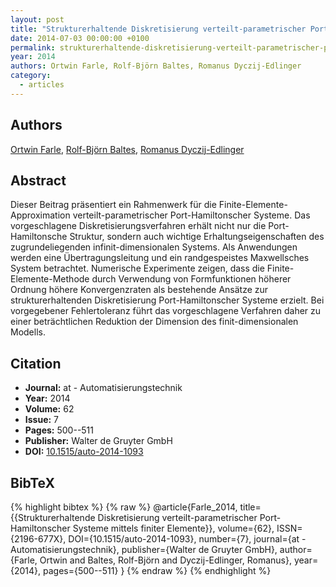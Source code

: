 ```yaml
---
layout: post
title: "Strukturerhaltende Diskretisierung verteilt-parametrischer Port-Hamiltonscher Systeme mittels finiter Elemente"
date: 2014-07-03 00:00:00 +0100
permalink: strukturerhaltende-diskretisierung-verteilt-parametrischer-port-hamiltonscher-systeme-mittels-finiter-elemente
year: 2014
authors: Ortwin Farle, Rolf-Björn Baltes, Romanus Dyczij-Edlinger
category:
  - articles
---
```

 
## Authors
[Ortwin Farle](authors/ortwin_farle), [Rolf-Björn Baltes](authors/rolf_bjorn_baltes), [Romanus Dyczij-Edlinger](authors/romanus_dyczij_edlinger)
 
## Abstract
Dieser Beitrag präsentiert ein Rahmenwerk für die Finite-Elemente-Approximation verteilt-parametrischer Port-Hamiltonscher Systeme. Das vorgeschlagene Diskretisierungsverfahren erhält nicht nur die Port-Hamiltonsche Struktur, sondern auch wichtige Erhaltungseigenschaften des zugrundeliegenden infinit-dimensionalen Systems. Als Anwendungen werden eine Übertragungsleitung und ein randgespeistes Maxwellsches System betrachtet. Numerische Experimente zeigen, dass die Finite-Elemente-Methode durch Verwendung von Formfunktionen höherer Ordnung höhere Konvergenzraten als bestehende Ansätze zur strukturerhaltenden Diskretisierung Port-Hamiltonscher Systeme erzielt. Bei vorgegebener Fehlertoleranz führt das vorgeschlagene Verfahren daher zu einer beträchtlichen Reduktion der Dimension des finit-dimensionalen Modells.
 
## Citation
- **Journal:** at - Automatisierungstechnik
- **Year:** 2014
- **Volume:** 62
- **Issue:** 7
- **Pages:** 500--511
- **Publisher:** Walter de Gruyter GmbH
- **DOI:** [10.1515/auto-2014-1093](https://doi.org/10.1515/auto-2014-1093)
 
## BibTeX
{% highlight bibtex %}
{% raw %}
@article{Farle_2014,
  title={{Strukturerhaltende Diskretisierung verteilt-parametrischer Port-Hamiltonscher Systeme mittels finiter Elemente}},
  volume={62},
  ISSN={2196-677X},
  DOI={10.1515/auto-2014-1093},
  number={7},
  journal={at - Automatisierungstechnik},
  publisher={Walter de Gruyter GmbH},
  author={Farle, Ortwin and Baltes, Rolf-Björn and Dyczij-Edlinger, Romanus},
  year={2014},
  pages={500--511}
}
{% endraw %}
{% endhighlight %}
 
